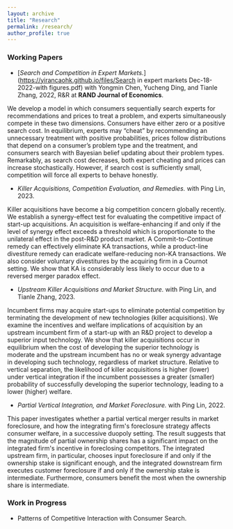 ```yaml
---
layout: archive
title: "Research"
permalink: /research/
author_profile: true
---
```


### Working Papers

- [_Search and Competition in Expert Markets._](https://yirancaohk.github.io/files/Search in expert markets Dec-18-2022-with figures.pdf) with Yongmin Chen, Yucheng Ding, and Tianle Zhang, 2022, R&R at **RAND Journal of Economics**.
  
><p style="text-align: justify;">
We develop a model in which consumers sequentially search experts for recommendations and prices to treat a problem, and experts simultaneously compete in these two dimensions. Consumers have either zero or a positive search cost. In equilibrium, experts may “cheat” by recommending an unnecessary treatment with positive probabilities, prices follow distributions that depend on a consumer’s problem type and the treatment, and consumers search with Bayesian belief updating about their problem types. Remarkably, as search cost decreases, both expert cheating and prices can increase stochastically. However, if search cost is sufficiently small, competition will force all experts to behave honestly.

- _Killer Acquisitions, Competition Evaluation, and Remedies._ with Ping Lin, 2023.
  
><p style="text-align: justify;">
Killer acquisitions have become a big competition concern globally recently. We establish a synergy-effect test for evaluating the competitive impact of start-up acquisitions. An acquisition is welfare-enhancing if and only if the level of synergy effect exceeds a threshold which is proportionate to the unilateral effect in the post-R&D product market. A Commit-to-Continue remedy can effectively eliminate KA transactions, while a product-line divestiture remedy can eradicate welfare-reducing non-KA transactions. We also consider voluntary divestitures by the acquiring firm in a Cournot setting. We show that KA is considerably less likely to occur due to a reversed merger paradox effect.

- _Upstream Killer Acquisitions and Market Structure._ with Ping Lin, and Tianle Zhang, 2023. 
  
><p style="text-align: justify;">
Incumbent firms may acquire start-ups to eliminate potential competition by terminating the development of new technologies (killer acquisitions). We examine the incentives and welfare implications of acquisition by an upstream incumbent firm of a start-up with an R&D project to develop a superior input technology. We show that killer acquisitions occur in equilibrium when the cost of developing the superior technology is moderate and the upstream incumbent has no or weak synergy advantage in developing such technology, regardless of market structure. Relative to vertical separation, the likelihood of killer acquisitions is higher (lower) under vertical integration if the incumbent possesses a greater (smaller) probability of successfully developing the superior technology, leading to a lower (higher) welfare.

- _Partial Vertical Integration, and Market Foreclosure._ with Ping Lin, 2022. 

><p style="text-align: justify;">
  This paper investigates whether a partial vertical merger results in market foreclosure, and how the integrating firm's foreclosure strategy affects consumer welfare, in a successive duopoly setting. The result suggests that the magnitude of partial ownership shares has a significant impact on the integrated firm's incentive in foreclosing competitors. The integrated upstream firm, in particular, chooses input foreclosure if and only if the ownership stake is significant enough, and the integrated downstream firm executes customer foreclosure if and only if the ownership stake is intermediate. Furthermore, consumers benefit the most when the ownership share is intermediate.

  



  


### Work in Progress
- Patterns of Competitive Interaction with Consumer Search.


<!-- {% if author.googlescholar %}
  You can also find my articles on <u><a href="{{author.googlescholar}}">my Google Scholar profile</a>.</u>
{% endif %}

{% include base_path %}

{% for post in site.publications reversed %}
  {% include archive-single.html %}
{% endfor %} -->
